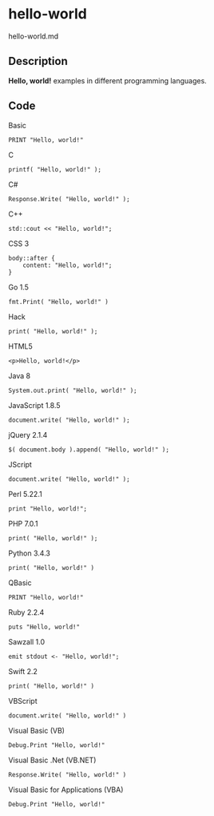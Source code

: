 # hello-world

hello-world.md

## Description

**Hello, world!** examples in different programming languages.

## Code

Basic

```
PRINT "Hello, world!"
```

C

```
printf( "Hello, world!" );
```

C#

```
Response.Write( "Hello, world!" );
```

C++

```
std::cout << "Hello, world!";
```

CSS 3

```
body::after {
    content: "Hello, world!";
}
```

Go 1.5

```
fmt.Print( "Hello, world!" )
```

Hack

```
print( "Hello, world!" );
```

HTML5

```
<p>Hello, world!</p>
```

Java 8

```
System.out.print( "Hello, world!" );
```

JavaScript 1.8.5

```
document.write( "Hello, world!" );
```

jQuery 2.1.4

```
$( document.body ).append( "Hello, world!" );
```

JScript

```
document.write( "Hello, world!" );
```

Perl 5.22.1

```
print "Hello, world!";
```

PHP 7.0.1

```
print( "Hello, world!" );
```

Python 3.4.3

```
print( "Hello, world!" )
```

QBasic

```
PRINT "Hello, world!"
```

Ruby 2.2.4

```
puts "Hello, world!"
```

Sawzall 1.0

```
emit stdout <- "Hello, world!";
```

Swift 2.2

```
print( "Hello, world!" )
```

VBScript

```
document.write( "Hello, world!" )
```

Visual Basic (VB)

```
Debug.Print "Hello, world!"
```

Visual Basic .Net (VB.NET)

```
Response.Write( "Hello, world!" )
```

Visual Basic for Applications (VBA)

```
Debug.Print "Hello, world!"
```
